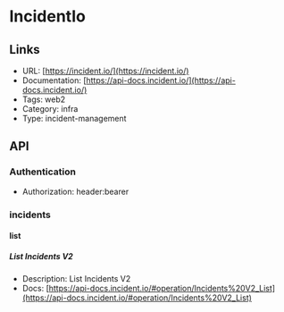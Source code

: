 # IncidentIo

## Links

* URL: [https://incident.io/](https://incident.io/)
* Documentation: [https://api-docs.incident.io/](https://api-docs.incident.io/)
* Tags: web2
* Category: infra
* Type: incident-management

## API

### Authentication

* Authorization: header:bearer

### incidents

#### list

##### List Incidents V2

* Description: List Incidents V2
* Docs: [https://api-docs.incident.io/#operation/Incidents%20V2_List](https://api-docs.incident.io/#operation/Incidents%20V2_List)
